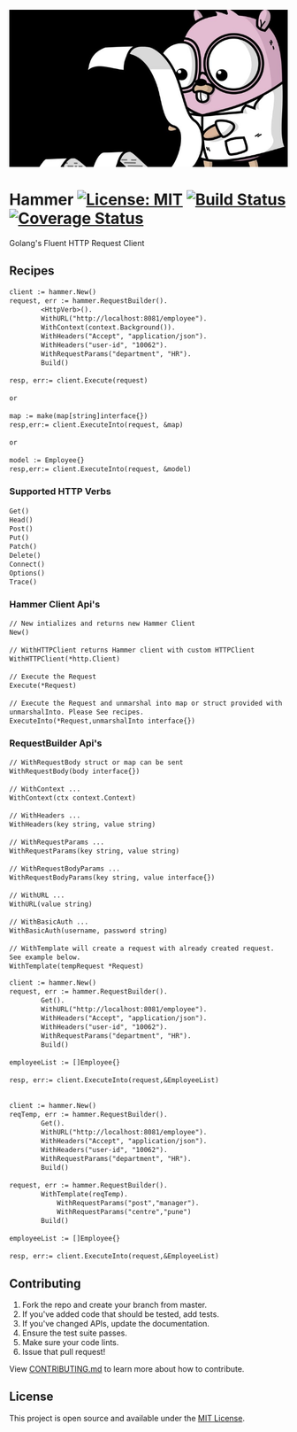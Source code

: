 
![alt text](https://github.com/ShaileshSurya/go-images/blob/master/go_pic.jpg?raw=true)

# Hammer [![License: MIT](https://img.shields.io/badge/License-MIT-yellow.svg)](https://opensource.org/licenses/MIT) [![Build Status](https://travis-ci.org/ShaileshSurya/hammer.svg?branch=master)](https://travis-ci.org/ShaileshSurya/hammer) [![Coverage Status](https://coveralls.io/repos/github/ShaileshSurya/hammer/badge.svg?branch=master)](https://coveralls.io/github/ShaileshSurya/hammer?branch=master)


Golang's Fluent HTTP Request Client 



## Recipes

```
client := hammer.New()
request, err := hammer.RequestBuilder().
		<HttpVerb>().
		WithURL("http://localhost:8081/employee").
		WithContext(context.Background()).
		WithHeaders("Accept", "application/json").
		WithHeaders("user-id", "10062").
		WithRequestParams("department", "HR").
		Build()

resp, err:= client.Execute(request)

or 

map := make(map[string]interface{})
resp,err:= client.ExecuteInto(request, &map)

or 

model := Employee{}
resp,err:= client.ExecuteInto(request, &model)

```

### Supported HTTP Verbs
```
Get()  
Head()   
Post() 
Put()      
Patch() 
Delete()
Connect()
Options()
Trace()  
```
### Hammer Client Api's
```
// New intializes and returns new Hammer Client
New()

// WithHTTPClient returns Hammer client with custom HTTPClient
WithHTTPClient(*http.Client)

// Execute the Request
Execute(*Request)

// Execute the Request and unmarshal into map or struct provided with unmarshalInto. Please See recipes. 
ExecuteInto(*Request,unmarshalInto interface{})
```

### RequestBuilder Api's
```
// WithRequestBody struct or map can be sent
WithRequestBody(body interface{}) 

// WithContext ...
WithContext(ctx context.Context)

// WithHeaders ...
WithHeaders(key string, value string)

// WithRequestParams ...
WithRequestParams(key string, value string) 

// WithRequestBodyParams ...
WithRequestBodyParams(key string, value interface{}) 

// WithURL ...
WithURL(value string) 

// WithBasicAuth ...
WithBasicAuth(username, password string)

// WithTemplate will create a request with already created request. See example below. 
WithTemplate(tempRequest *Request) 
```


```
client := hammer.New()
request, err := hammer.RequestBuilder().
		Get().
		WithURL("http://localhost:8081/employee").
		WithHeaders("Accept", "application/json").
		WithHeaders("user-id", "10062").
		WithRequestParams("department", "HR").
		Build()

employeeList := []Employee{}

resp, err:= client.ExecuteInto(request,&EmployeeList)
```


```

client := hammer.New()
reqTemp, err := hammer.RequestBuilder().
		Get().
		WithURL("http://localhost:8081/employee").
		WithHeaders("Accept", "application/json").
		WithHeaders("user-id", "10062").
		WithRequestParams("department", "HR").
		Build()

request, err := hammer.RequestBuilder().
		WithTemplate(reqTemp).
        	WithRequestParams("post","manager").
        	WithRequestParams("centre","pune")
		Build()

employeeList := []Employee{}

resp, err:= client.ExecuteInto(request,&EmployeeList)
```

## Contributing

1. Fork the repo and create your branch from master.
2. If you've added code that should be tested, add tests.
3. If you've changed APIs, update the documentation.
4. Ensure the test suite passes.
5. Make sure your code lints.
6. Issue that pull request!

View [CONTRIBUTING.md](CONTRIBUTING.md) to learn more about how to contribute.

## License

This project is open source and available under the [MIT License](LICENSE).